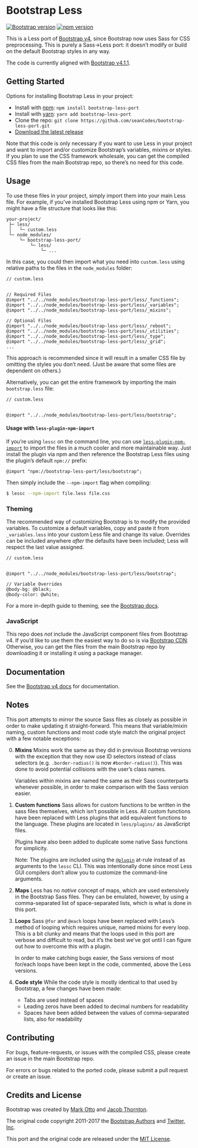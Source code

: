 # Bootstrap Less

[![Bootstrap version](https://img.shields.io/badge/Bootstrap-v4.1.1-563d7c.svg?colorA=563d7c&colorB=555555)](https://github.com/twbs/bootstrap/tree/v4.1.1)
[![npm version](https://img.shields.io/npm/v/bootstrap-less-port.svg)](https://www.npmjs.com/package/bootstrap-less-port)

This is a Less port of [Bootstrap v4](http://getbootstrap.com/), since Bootstrap now uses Sass for CSS preprocessing. This is purely a Sass→Less port: it doesn’t modify or build on the default Bootstrap styles in any way.

The code is currently aligned with [Bootstrap v4.1.1](https://github.com/twbs/bootstrap/tree/v4.1.1).



## Getting Started

Options for installing Bootstrap Less in your project:

- Install with [npm](https://www.npmjs.com/): `npm install bootstrap-less-port`
- Install with [yarn](https://yarnpkg.com/): `yarn add bootstrap-less-port`
- Clone the repo: `git clone https://github.com/seanCodes/bootstrap-less-port.git`
- [Download the latest release](https://github.com/seanCodes/bootstrap-less-port/archive/master.zip)

Note that this code is only necessary if you want to use Less in your project and want to import and/or customize Bootstrap’s variables, mixins or styles. If you plan to use the CSS framework wholesale, you can get the compiled CSS files from the main Bootstrap repo, so there’s no need for this code.



## Usage

To use these files in your project, simply import them into your main Less file. For example, if you’ve installed Bootstrap Less using npm or Yarn, you might have a file structure that looks like this:

```
your-project/
 ├─ less/
 │   └─ custom.less
 └─ node_modules/
     └─ bootstrap-less-port/
         └─ less/
             └─ ...
```

In this case, you could then import what you need into `custom.less` using relative paths to the files in the `node_modules` folder:

```less
// custom.less


// Required Files
@import "../../node_modules/bootstrap-less-port/less/_functions";
@import "../../node_modules/bootstrap-less-port/less/_variables";
@import "../../node_modules/bootstrap-less-port/less/_mixins";

// Optional Files
@import "../../node_modules/bootstrap-less-port/less/_reboot";
@import "../../node_modules/bootstrap-less-port/less/_utilities";
@import "../../node_modules/bootstrap-less-port/less/_type";
@import "../../node_modules/bootstrap-less-port/less/_grid";
...
```

This approach is recommended since it will result in a smaller CSS file by omitting the styles you don’t need. (Just be aware that some files are dependent on others.)

Alternatively, you can get the entire framework by importing the main `bootstrap.less` file:

```less
// custom.less


@import "../../node_modules/bootstrap-less-port/less/bootstrap";
```

#### Usage with `less-plugin-npm-import`

If you’re using `lessc` on the command line, you can use [`less-plugin-npm-import`](https://github.com/less/less-plugin-npm-import) to import the files in a much cooler and more maintainable way. Just install the plugin via npm and then reference the Bootstrap Less files using the plugin’s default `npm://` prefix:

```less
@import "npm://bootstrap-less-port/less/bootstrap";
```

Then simply include the `--npm-import` flag when compiling:

```bash
$ lessc --npm-import file.less file.css
```


### Theming

The recommended way of customizing Bootstrap is to modify the provided variables. To customize a default variables, copy and paste it from `_variables.less` into your custom Less file and change its value. Overrides can be included anywhere _after_ the defaults have been included; Less will respect the last value assigned.

```less
// custom.less


@import "../../node_modules/bootstrap-less-port/less/bootstrap";

// Variable Overrides
@body-bg: @black;
@body-color: @white;
```

For a more in-depth guide to theming, see the [Bootstrap docs](http://getbootstrap.com/docs/4.0/getting-started/theming/).


### JavaScript

This repo does _not_ include the JavaScript component files from Bootstrap v4. If you’d like to use them the easiest way to do so is via [Bootstrap CDN](https://www.bootstrapcdn.com/#quickstartjsbundle4_0_0_form). Otherwise, you can get the files from the main Bootstrap repo by downloading it or installing it using a package manager.


## Documentation

See the [Bootstrap v4 docs](http://getbootstrap.com/docs/4.0/getting-started/introduction/) for documentation.



## Notes

This port attempts to mirror the source Sass files as closely as possible in order to make updating it straight-forward. This means that variable/mixin naming, custom functions and most code style match the original project with a few notable exceptions:

0. **Mixins** Mixins work the same as they did in previous Bootstrap versions with the exception that they now use ID selectors instead of class selectors (e.g. `.border-radius()` is now `#border-radius()`). This was done to avoid potential collisions with the user’s class names.

   Variables within mixins are named the same as their Sass counterparts whenever possible, in order to make comparison with the Sass version easier.

0. **Custom functions** Sass allows for custom functions to be written in the sass files themselves, which isn’t possible in Less. All custom functions have been replaced with Less plugins that add equivalent functions to the language. These plugins are located in `less/plugins/` as JavaScript files.

   Plugins have also been added to duplicate some native Sass functions for simplicity.

   Note: The plugins are included using the [`@plugin`](http://lesscss.org/features/#plugin-atrules-feature) at-rule instead of as arguments to the `lessc` CLI. This was intentionally done since most Less GUI compilers don’t allow you to customize the command-line arguments.

0. **Maps** Less has no _native_ concept of maps, which are used extensively in the Bootstrap Sass files. They can be emulated, however, by using a comma-separated list of space-separated lists, which is what is done in this port.

0. **Loops** Sass `@for` and `@each` loops have been replaced with Less’s method of looping which requires unique, named mixins for every loop. This is a bit clunky and means that the loops used in this port are verbose and difficult to read, but it’s the best we’ve got until I can figure out how to overcome this with a plugin.

   In order to make catching bugs easier, the Sass versions of most for/each loops have been kept in the code, commented, above the Less versions.

0. **Code style** While the code style is mostly identical to that used by Bootstrap, a few changes have been made:
   - Tabs are used instead of spaces
   - Leading zeros have been added to decimal numbers for readability
   - Spaces have been added between the values of comma-separated lists, also for readability



## Contributing

For bugs, feature-requests, or issues with the compiled CSS, please create an issue in the main Bootstrap repo.

For errors or bugs related to the ported code, please submit a pull request or create an issue.



## Credits and License

Bootstrap was created by [Mark Otto](https://github.com/mdo) and [Jacob Thornton](https://github.com/fat).

The original code copyright 2011-2017 the [Bootstrap Authors](https://github.com/twbs/bootstrap/graphs/contributors) and [Twitter, Inc](https://twitter.com).

This port and the original code are released under the [MIT License](https://github.com/twbs/bootstrap/blob/master/LICENSE).

